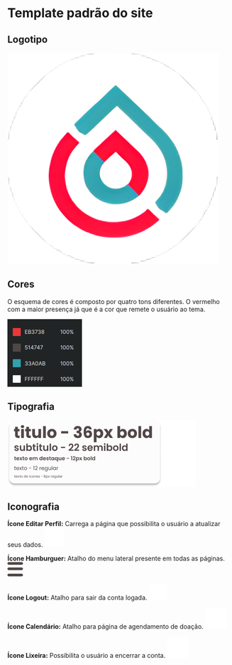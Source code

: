 # Template padrão do site

## Logotipo

![](https://github.com/ICEI-PUC-Minas-PMV-SI/pmv-si-2023-1-e1-proj-web-t3-banco_de_sangue/blob/main/src/public/assets/doc-images/logo-final.png)

## Cores

O esquema de cores é composto por quatro tons diferentes. O vermelho com a maior presença já que é a cor que remete o usuário ao tema.

![](https://github.com/ICEI-PUC-Minas-PMV-SI/pmv-si-2023-1-e1-proj-web-t3-banco_de_sangue/blob/main/src/public/assets/doc-images/colors.png)


## Tipografia

![](https://github.com/ICEI-PUC-Minas-PMV-SI/pmv-si-2023-1-e1-proj-web-t3-banco_de_sangue/blob/main/src/public/assets/doc-images/fonts-layout.png)


## Iconografia

**Ícone Editar Perfil:** Carrega a página que possibilita o usuário a atualizar seus dados.
![](https://github.com/ICEI-PUC-Minas-PMV-SI/pmv-si-2023-1-e1-proj-web-t3-banco_de_sangue/blob/main/src/public/assets/icons/edit-icon.png)

**Ícone Hamburguer:** Atalho do menu lateral presente em todas as páginas.
![](https://github.com/ICEI-PUC-Minas-PMV-SI/pmv-si-2023-1-e1-proj-web-t3-banco_de_sangue/blob/main/src/public/assets/icons/hamburguer-menu.png)

**Ícone Logout:** Atalho para sair da conta logada. 
![](https://github.com/ICEI-PUC-Minas-PMV-SI/pmv-si-2023-1-e1-proj-web-t3-banco_de_sangue/blob/main/src/public/assets/icons/logout-icon.png)

**Ícone Calendário:** Atalho para página de agendamento de doação.
![](https://github.com/ICEI-PUC-Minas-PMV-SI/pmv-si-2023-1-e1-proj-web-t3-banco_de_sangue/blob/main/src/public/assets/icons/schedule-icon.png)

**Ícone Lixeira:** Possibilita o usuário a encerrar a conta.
![](https://github.com/ICEI-PUC-Minas-PMV-SI/pmv-si-2023-1-e1-proj-web-t3-banco_de_sangue/blob/main/src/public/assets/icons/trash-icon.png)


